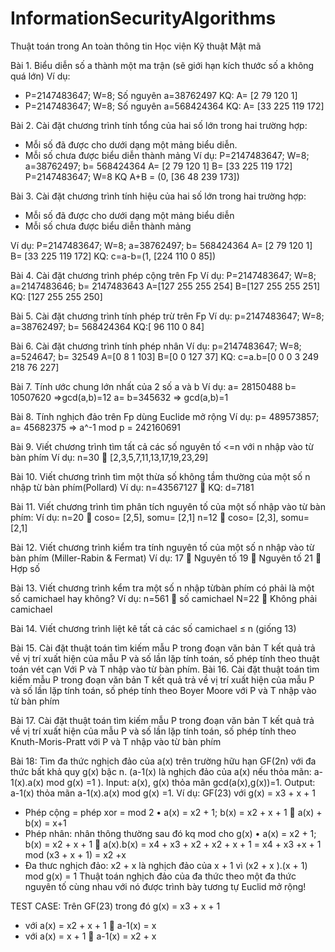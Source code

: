 # InformationSecurityAlgorithms

Thuật toán trong An toàn thông tin
Học viện Kỹ thuật Mật mã

Bài 1. Biểu diễn số a thành một ma trận (sẽ giới hạn kích thước số a không quá lớn)
Ví dụ: 
-	P=2147483647; W=8; Số nguyên a=38762497
KQ: A= [2    79   120     1]
-	P=2147483647; W=8; Số nguyên a=568424364
KQ: A= [33   225   119   172]

Bài 2. Cài đặt chương trình tính tổng của hai số lớn trong hai trường hợp:
-	Mỗi số đã được cho dưới dạng một mảng biểu diễn. 
-	Mỗi số chưa được biểu diễn thành mảng
Ví dụ: 
P=2147483647; W=8; a=38762497; b= 568424364
A= [2    79   120     1]
B= [33   225   119   172]
P=2147483647; W=8
KQ A+B = (0, [36    48   239   173])

Bài 3. Cài đặt chương trình tính hiệu của hai số lớn trong hai trường hợp:
- Mỗi số đã được cho dưới dạng một mảng biểu diễn
- Mỗi số chưa được biểu diễn thành mảng

Ví dụ:
 P=2147483647; W=8; a=38762497; b= 568424364
A= [2    79   120     1]
B= [33   225   119   172]
KQ: c=a-b=(1, [224   110     0    85])

Bài 4. Cài đặt chương trình phép cộng trên Fp
Ví dụ: P=2147483647; W=8; a=2147483646; b= 2147483643
A=[127   255   255   254]
B=[127   255   255   251]
KQ: [127   255   255   250]

Bài 5. Cài đặt chương trình tính phép trừ trên Fp
Ví dụ: p=2147483647; W=8; a=38762497; b= 568424364
KQ:[ 96   110     0    84]

Bài 6. Cài đặt chương trình tính phép nhân
Ví dụ: p=2147483647; W=8; a=524647; b= 32549
A=[0	 8	1     103]
B=[0	0	127	37]
KQ: c=a.b=[0	0	0	3	249	218	76	227]

Bài 7. Tính ước chung lớn nhất của 2 số a và b
Ví dụ: 	a= 28150488 b= 10507620 =>gcd(a,b)=12
a= b=345632 => gcd(a,b)=1

Bài 8. Tính nghịch đảo trên Fp dùng Euclide mở rộng
Ví dụ: p= 489573857; a= 45682375  => a^-1 mod p = 242160691

Bài 9. Viết chương trình tìm tất cả các số nguyên tố <=n với n nhập vào từ bàn phím 
Ví dụ: n=30  [2,3,5,7,11,13,17,19,23,29]

Bài 10. Viết chương trình tìm một thừa số không tầm thường của một số n nhập từ bàn phím(Pollard)
Ví dụ: n=43567127  KQ: d=7181

Bài 11. Viết chương trình tìm phân tích nguyên tố của một số nhập vào từ bàn phím:
Ví dụ: 	n=20   coso= [2,5], somu= [2,1]
n=12   coso= [2,3], somu= [2,1]

Bài 12. Viết chương trình kiểm tra tính nguyên tố của một số n nhập vào từ bàn phím (Miller-Rabin & Fermat)
Ví dụ: 	17  Nguyên tố
19  Nguyên tố
21  Hợp số

Bài 13. Viết chương trình kểm tra một số n nhập từbàn phím có phải là một số camichael hay không?
Ví dụ: 	n=561  số camichael
		N=22  Không phải camichael

Bài 14. Viết chương trình liệt kê tất cả các số camichael ≤ n (giống 13)

Bài 15. Cài đặt thuật toán tìm kiếm mẫu P trong đoạn văn bản T kết quả trả về vị trí xuất hiện của mẫu P và số lần lặp tính toán, số phép tính theo thuật toán vét cạn Với P và T nhập vào từ bàn phím.
Bài 16. Cài đặt thuật toán tìm kiếm mẫu P trong đoạn văn bản T kết quả trả về vị trí xuất hiện của mẫu P và số lần lặp tính toán, số phép tính theo Boyer Moore với P và T nhập vào từ bàn phím

Bài 17. Cài đặt thuật toán tìm kiếm mẫu P trong đoạn văn bản T kết quả trả về vị trí xuất hiện của mẫu P và số lần lặp tính toán, số phép tính theo Knuth-Moris-Pratt với P và T nhập vào từ bàn phím

Bài 18: Tìm đa thức nghịch đảo của a(x) trên trường hữu hạn GF(2n) với đa thức bất khả quy g(x) bậc n. (a-1(x) là nghịch đảo của a(x) nếu thỏa mãn: a-1(x).a(x) mod g(x) =1 ).
	Input: a(x), g(x) thỏa mãn gcd(a(x),g(x))=1.
	Output: a-1(x) thỏa mãn a-1(x).a(x) mod g(x) =1.
Ví dụ: GF(23) với g(x) = x3 + x + 1
-	Phép cộng = phép xor = mod 2
•	a(x) = x2 + 1; b(x) = x2 + x + 1
	a(x) + b(x) = x+1
-	Phép nhân: nhân thông thường sau đó kq mod cho g(x)
•	a(x) = x2 + 1; b(x) = x2 + x + 1
	a(x).b(x) = x4 + x3 + x2 + x2 + x + 1
= x4  + x3  +x + 1 mod (x3 + x + 1)
= x2  +x
-	Đa thưc nghịch đảo: x2  + x là nghịch đảo của x + 1 vì (x2  + x ).(x + 1) mod g(x) = 1
Thuật toán nghịch đảo của đa thức theo một đa thức nguyên tố cùng nhau với nó được trình bày tương tự Euclid mở rộng!

TEST CASE: Trên GF(23) trong đó g(x) = x3 + x + 1
-	với a(x) = x2 + x + 1  a-1(x) = x
-	với a(x) = x + 1  a-1(x) = x2 + x

